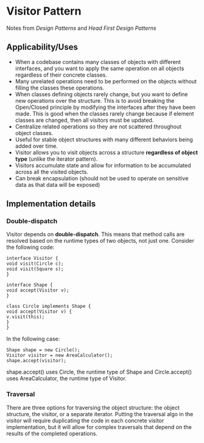 # Visitor Pattern
Notes from _Design Patterns_ and _Head First Design Patterns_

## Applicability/Uses

- When a codebase contains many classes of objects with different interfaces, and
you want to apply the same operation on all objects regardless of their concrete classes.
- Many unrelated operations need to be performed on the objects without filling the classes
these operations.
- When classes defining objects rarely change, but you want to define new operations over the
structure. This is to avoid breaking the Open/Closed principle by modifying the interfaces 
after they have been made. This is good when the classes rarely change because if element
classes are changed, then all visitors must be updated.
- Centralize related operations so they are not scattered throughout object classes.
- Useful for stable object structures with many different behaviors being added over time.
- Visitor allows you to visit objects across a structure **regardless of object type** (unlike
the iterator pattern).
- Visitors accumulate state and allow for information to be accumulated across all the visited
objects.
- Can break encapsulation (should not be used to operate on sensitive data as that data will be
exposed)

## Implementation details

### Double-dispatch

Visitor depends on **double-dispatch**. This means that method calls are resolved based on
the runtime types of two objects, not just one. Consider the following code:

```
interface Visitor {
void visit(Circle c);
void visit(Square s);
}

interface Shape {
void accept(Visitor v);
}
```
```
class Circle implements Shape {
void accept(Visitor v) {
v.visit(this);
}
}
```

In the following case:

```
Shape shape = new Circle();
Visitor visitor = new AreaCalculator();
shape.accept(visitor);
```

shape.accept() uses Circle, the runtime type of Shape and Circle.accept() uses
AreaCalculator, the runtime type of Visitor.

### Traversal

There are three options for traversing the object structure: the object structure, the visitor, or a
separate iterator. Putting the traversal algo in the visitor will require duplicating the code in each concrete
visitor implementation, but it will allow for complex traversals that depend on the results of
the completed operations.